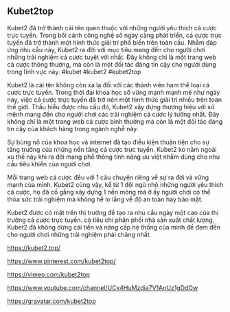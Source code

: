 ## Kubet2top

Kubet2 đã trở thành cái tên quen thuộc với những người yêu thích cá cược trực tuyến. Trong bối cảnh công nghệ số ngày càng phát triển, cá cược trực tuyến đã trở thành một hình thức giải trí phổ biến trên toàn cầu. Nhằm đáp ứng nhu cầu này, Kubet2 ra đời với mục tiêu mang đến cho người chơi những trải nghiệm cá cược tuyệt vời nhất. Đây không chỉ là một trang web cá cược thông thường, mà còn là một đối tác đáng tin cậy cho người dùng trong lĩnh vực này.
#kubet #kubet2 #kubet2top

Kubet2 là cái tên không còn xa lạ đối với các thành viên ham thể loại cá cược trực tuyến. Trong thời đại khoa học số vững mạnh mạnh mẽ như ngày nay, việc cá cược trực tuyến đã trở nên một hình thức giải trí nhiều trên toàn thế giới. Thấu hiểu được nhu cầu đó, Kubet2 xây dựng thương hiệu với sứ mệnh mang đến cho người chơi các trải nghiệm cá cược lý tưởng nhất. Đây không chỉ là một trang web cá cược bình thường mà còn là một đối tác đáng tin cậy của khách hàng trong ngành nghề này.

Sự bùng nổ của khoa học và internet đã tạo điều kiện thuận tiện cho sự tăng trưởng của những nền tảng cá cược trực tuyến. Kubet2 ko nằm ngoài xu thế này khi ra đời mang phổ thông tính năng ưu việt nhằm dùng cho nhu cầu tiêu khiển của người chơi.

Mỗi trang web cá cược đều với 1 câu chuyện riêng về sự ra đời và vững mạnh của mình. Kubet2 cũng vậy, kể từ 1 đội ngũ nhỏ những người yêu thích cá cược, họ đã cố gắng xây dựng 1 nền móng mà ở ấy người chơi có thể thỏa sức trải nghiệm mà không hề lo lắng về độ an toàn hay bảo mật.

Kubet2 được có mặt trên thị trường để tạo ra nhu cầu ngày một cao của thị trường cá cược trực tuyến. có tiêu chí phân phối nhà sản xuất chất lượng, Kubet2 đã không dừng cải tiến và nâng cấp hệ thống của mình để đem đến cho người chơi những trải nghiệm phải chăng nhất.

https://kubet2.top/

https://www.pinterest.com/kubet2top/

https://vimeo.com/kubet2top

https://www.youtube.com/channel/UCx4HuMzdia7V1AnUz1gDdOw

https://gravatar.com/kubet2top
